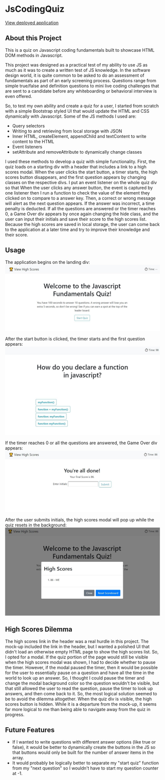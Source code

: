 # JsCodingQuiz
[View deployed application](https://rsowald.github.io/JsCodingQuiz)

## About this Project
This is a quiz on Javascript coding fundamentals built to showcase HTML DOM methods in Javascript.

This project was designed  as a practical test of my ability to use JS as much as it was to create a written test of JS knowledge. In the software design world, it is quite common to be asked to do an assessment of fundamentals as part of an early screening process. Questions range from simple true/false and definition questions to mini live coding challenges that are sent to a candidate before any whiteboarding or behavioral interview is even offered.

So, to test my own ability and create a quiz for a user, I started from scratch with a simple Bootstrap styled UI that would update the HTML and CSS dynamically with Javascript. Some of the JS methods I used are:
- Query selectors
- Writing to and retrieving from local storage with JSON
- Inner HTML, createElement, appendChild and textContent to write content to the HTML
- Event listeners
- setAttribute and removeAttribute to dynamically change classes

I used these methods to develop a quiz with simple functionality. First, the quiz loads on a starting div with a header that includes a link to a high scores modal. When the user clicks the start button, a timer starts, the high scores button disappears, and the first question appears by changing classes on the respective divs. I put an event listener on the whole quiz div so that When the user clicks any answer button, the event is captured by one listener then I run a function to check the value of the element they clicked on to compare to a answer key. Then, a correct or wrong message will alert as the next question appears. If the answer was incorrect, a time penalty is deducted. If all the questions are answered or the timer reaches 0, a Game Over div appears by once again changing the hide class, and the user can input their initials and save their score to the high scores list. Because the high scores are saved in local storage, the user can come back to the application at a later time and try to improve their knowledge and their score.

## Usage
The application begins on the landing div:
![Landing Div](assets/screenshots/landing_div.jpg)

After the start button is clicked, the timer starts and the first question appears:
![Quiz Div](assets/screenshots/quiz_div.jpg)

If the timer reaches 0 or all the questions are answered, the Game Over div appears:
![End of Game Div](assets/screenshots/end_div.jpg)

After the user submits initials, the high scores modal will pop up while the quiz resets in the background:
![High Scores Modal](assets/screenshots/highscores_modal.jpg)

## High Scores Dilemma
The high scores link in the header was a real hurdle in this project. The mock-up included the link in the header, but I wanted a polished UI that didn't load an otherwise empty HTML page to show the high scores list. So, I opted for a modal. If the quiz portion of the page would still be visible when the high scores modal was shown, I had to decide whether to pause the timer. However, if the modal paused the timer, then it would be possible for the user to essentially pause on a question and have all the time in the world to look up an answer. So, I thought I could pause the timer and change the modal background color so the question wouldn't be visible, but that still allowed the user to read the question, pause the timer to look up answers, and then come back to it. So, the most logical solution seemed to be to avoid the dilemma altogether. When the quiz div is visible, the high scores button is hidden. While it is a departure from the mock-up, it seems far more logical to me than being able to navigate away from the quiz in progress.

## Future Features
- If I wanted to write questions with different answer options (like true or false), it would be better to dynamically create the buttons in the JS so that buttons would only be built for the number of answer items in the array.
- It would probably be logically better to separate my "start quiz" function from my "next question" so I wouldn't have to start my question counter at -1.